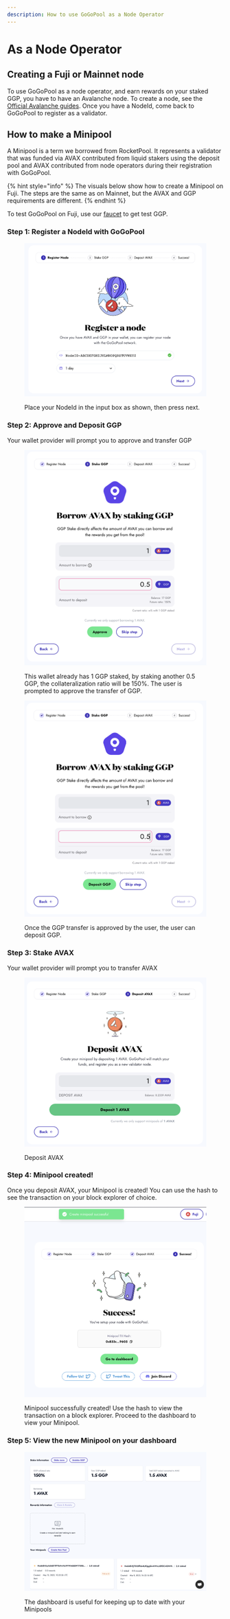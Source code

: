 ```yaml
---
description: How to use GoGoPool as a Node Operator
---
```


# As a Node Operator

## Creating a Fuji or Mainnet node

To use GoGoPool as a node operator, and earn rewards on your staked GGP, you have to have an Avalanche node. To create a node, see the [Official Avalanche guides](https://docs.avax.network/nodes). Once you have a NodeId, come back to GoGoPool to register as a validator.

## How to make a Minipool

A Minipool is a term we borrowed from RocketPool. It represents a validator that was funded via AVAX contributed from liquid stakers using the deposit pool and AVAX contributed from node operators during their registration with GoGoPool.

{% hint style="info" %}
The visuals below show how to create a Minipool on Fuji. The steps are the same as on Mainnet, but the AVAX and GGP requirements are different.
{% endhint %}

To test GoGoPool on Fuji, use our [faucet](https://anr-ggp-faucet.fly.dev/) to get test GGP.

### Step 1: Register a NodeId with GoGoPool

<figure><img src="../.gitbook/assets/gogopool_register_node.png" alt=""><figcaption><p>Place your NodeId in the input box as shown, then press next.</p></figcaption></figure>

### Step 2: Approve and Deposit GGP

Your wallet provider will prompt you to approve and transfer GGP

<figure><img src="../.gitbook/assets/gogopool_stake_ggp.png" alt=""><figcaption><p>This wallet already has 1 GGP staked, by staking another 0.5 GGP, the collateralization ratio will be 150%. The user is prompted to approve the transfer of GGP.</p></figcaption></figure>

<figure><img src="../.gitbook/assets/gogopool_deposit_ggp_success.png" alt=""><figcaption><p>Once the GGP transfer is approved by the user, the user can deposit GGP.</p></figcaption></figure>

### Step 3: Stake AVAX

Your wallet provider will prompt you to transfer AVAX

<figure><img src="../.gitbook/assets/gogopool_deposit_avax.png" alt=""><figcaption><p>Deposit AVAX</p></figcaption></figure>

### Step 4: Minipool created!

Once you deposit AVAX, your Minipool is created! You can use the hash to see the transaction on your block explorer of choice.

<figure><img src="../.gitbook/assets/gogopool_minipool_successfully_created.png" alt=""><figcaption><p>Minipool successfully created! Use the hash to view the transaction on a block explorer. Proceed to the dashboard to view your Minipool.</p></figcaption></figure>

### Step 5: View the new Minipool on your dashboard

<figure><img src="../.gitbook/assets/gogopool_minipool_dashboard.png" alt=""><figcaption><p>The dashboard is useful for keeping up to date with your Minipools</p></figcaption></figure>
